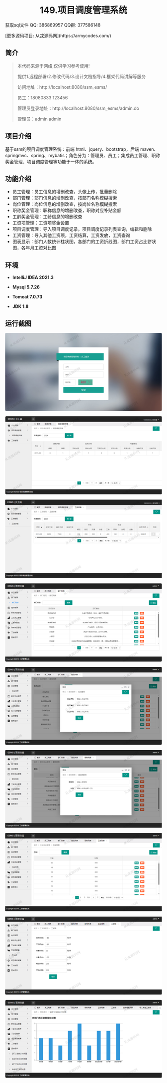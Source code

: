 <p><h1 align="center">149.项目调度管理系统</h1></p>

<p> 获取sql文件 QQ: 386869957 QQ群: 377586148 </p>
<p> [更多源码项目: 从戎源码网](https://armycodes.com/) </p>

## 简介

> 本代码来源于网络,仅供学习参考使用!
>
> 提供1.远程部署/2.修改代码/3.设计文档指导/4.框架代码讲解等服务
> 
> 访问地址：http://localhost:8080/ssm_esms/
> 
> 员工：18080833 123456
> 
> 管理员登录地址：http://localhost:8080/ssm_esms/admin.do
> 
> 管理员：admin admin
> 

## 项目介绍
基于ssm的项目调度管理系统：前端 html、jquery、bootstrap，后端 maven、springmvc、spring、mybatis；角色分为：管理员、员工；集成员工管理、职称奖金管理、项目调度管理等功能于一体的系统。

## 功能介绍

- 员工管理：员工信息的增删改查，头像上传，批量删除
- 部门管理：部门信息的增删改查，按部门名称模糊搜索
- 岗位管理：岗位信息的增删改查，按岗位名称模糊搜索
- 职称奖金管理：职称信息的增删改查，职称对应补贴金额
- 工龄奖金管理：工龄信息的增删改查
- 工资项管理：工资项奖金设置
- 项目调度管理：导入项目调度记录，项目调度记录列表查询，编辑和删除
- 工资管理：导入其他工资项，工资结算，工资发放，工资查询
- 图表显示：部门人数统计柱状图，各部门的工资折线图，部门工资占比饼状图，各年月工资对比图

## 环境

- <b>IntelliJ IDEA 2021.3</b>

- <b>Mysql 5.7.26</b>

- <b>Tomcat 7.0.73</b>

- <b>JDK 1.8</b>

## 运行截图
![](screenshot/1.png)

![](screenshot/2.png)

![](screenshot/3.png)

![](screenshot/4.png)

![](screenshot/5.png)

![](screenshot/6.png)

![](screenshot/7.png)

![](screenshot/8.png)

![](screenshot/9.png)